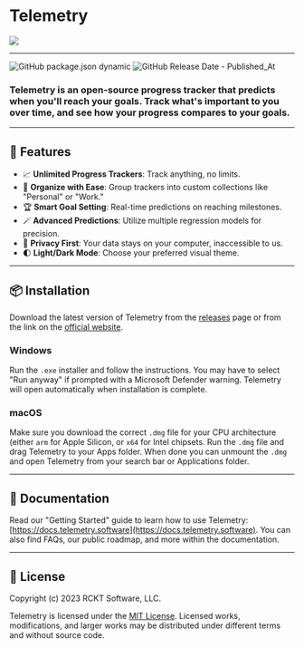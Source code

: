 # Telemetry

<picture>
  <source media="(prefers-color-scheme: dark)" srcset="https://telemetry.software/images/hero-screenshot-dark.png">
  <img src="https://telemetry.software/images/hero-screenshot.png">
</picture>

---

![GitHub package.json dynamic](https://img.shields.io/github/package-json/version/RCKT-Software/telemetry?label=latest%20commit)
![GitHub Release Date - Published_At](https://img.shields.io/github/release-date/RCKT-Software/telemetry)


### **Telemetry is an open-source progress tracker that predicts when you'll reach your goals.** Track what's important to you over time, and see how your progress compares to your goals.

---
## 🚀 Features

- 📈 **Unlimited Progress Trackers**: Track anything, no limits.
- 📁 **Organize with Ease**: Group trackers into custom collections like "Personal" or "Work."
- 🏆 **Smart Goal Setting**: Real-time predictions on reaching milestones.
- 🪄 **Advanced Predictions**: Utilize multiple regression models for precision.
- 💾 **Privacy First**: Your data stays on your computer, inaccessible to us.
- 🌓 **Light/Dark Mode**: Choose your preferred visual theme.

---

## 📦 Installation

Download the latest version of Telemetry from the [releases](https://github.com/RCKT-Software/telemetry/releases) page or from the link on the [official website](https://telemetry.software).

### Windows
Run the `.exe` installer and follow the instructions. You may have to select "Run anyway" if prompted with a Microsoft Defender warning. Telemetry will open automatically when installation is complete.

### macOS
Make sure you download the correct `.dmg` file for your CPU architecture (either `arm` for Apple Silicon, or `x64` for Intel chipsets. Run the `.dmg` file and drag Telemetry to your Apps folder. When done you can unmount the `.dmg` and open Telemetry from your search bar or Applications folder.

---

## 📖 Documentation

Read our "Getting Started" guide to learn how to use Telemetry: [https://docs.telemetry.software](https://docs.telemetry.software). You can also find FAQs, our public roadmap, and more within the documentation.

---

## 📄 License

Copyright (c) 2023 RCKT Software, LLC.

Telemetry is licensed under the [MIT License](https://github.com/RCKT-Software/telemetry/blob/main/LICENSE). Licensed works, modifications, and larger works may be distributed under different terms and without source code.
